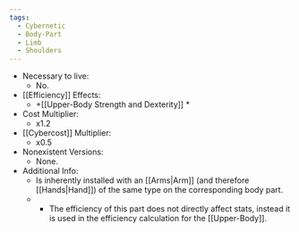 ```yaml
---
tags:
  - Cybernetic
  - Body-Part
  - Limb
  - Shoulders
---
```

* Necessary to live:
	* No.
* [[Efficiency]] Effects:
	* +[[Upper-Body Strength and Dexterity]] *
* Cost Multiplier:
	* x1.2
* [[Cybercost]] Multiplier:
	* x0.5
* Nonexistent Versions:
	* None.
* Additional Info:
	* Is inherently installed with an [[Arms|Arm]] (and therefore [[Hands|Hand]]) of the same type on the corresponding body part.
	* * The efficiency of this part does not directly affect stats, instead it is used in the efficiency calculation for the [[Upper-Body]]. 